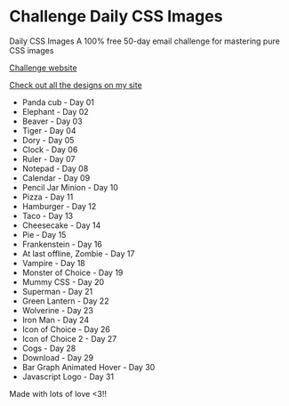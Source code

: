 # Challenge Daily CSS Images

Daily CSS Images A 100% free 50-day email challenge for mastering pure CSS images

[Challenge website](http://dailycssimages.com/)

[Check out all the designs on my site](http://henriquemelanda.com.br/galeria-daily-css-images/)

* Panda cub - Day 01
* Elephant - Day 02
* Beaver - Day 03
* Tiger - Day 04
* Dory - Day 05
* Clock - Day 06
* Ruler - Day 07
* Notepad - Day 08
* Calendar - Day 09
* Pencil Jar Minion - Day 10
* Pizza - Day 11
* Hamburger - Day 12
* Taco - Day 13
* Cheesecake - Day 14
* Pie - Day 15
* Frankenstein - Day 16
* At last offline, Zombie - Day 17
* Vampire - Day 18
* Monster of Choice - Day 19
* Mummy CSS - Day 20
* Superman - Day 21
* Green Lantern - Day 22
* Wolverine - Day 23
* Iron Man - Day 24
* Icon of Choice - Day 26
* Icon of Choice 2 - Day 27
* Cogs - Day 28
* Download - Day 29
* Bar Graph Animated Hover - Day 30
* Javascript Logo - Day 31

Made with lots of love <3!!
